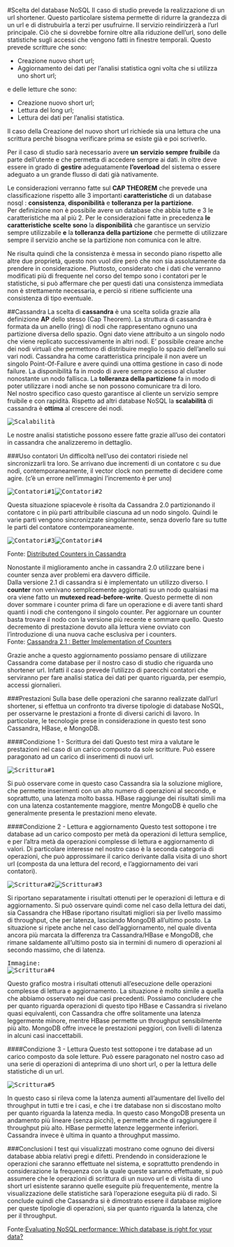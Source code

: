 #Scelta del database NoSQL
Il caso di studio prevede la realizzazione di un url shortener. Questo particolare sistema permette di ridurre la grandezza di un url e di distrubuirla a terzi per usufruirne. Il servizio reindirizzerà a l’url principale. Ciò che si dovrebbe fornire oltre alla riduzione dell’url, sono delle statistiche sugli accessi che vengono fatti in finestre temporali.
Questo prevede scritture che sono:


- Creazione nuovo short url;
- Aggiornamento dei dati per l’analisi statistica ogni volta che si utilizza uno short url;

e delle letture che sono:


- Creazione nuovo short url;
- Lettura del long url;
- Lettura dei dati per l’analisi statistica.

Il caso della Creazione del nuovo short url richiede sia una lettura che una scrittura perchè bisogna verificare prima se esiste già e poi scriverlo.

Per il caso di studio sarà necessario avere **un** **servizio** **sempre** **fruibile** da parte dell’utente e che permetta di accedere sempre ai dati. In oltre deve essere in grado di **gestire** adeguatamente **l’overload** del sistema o essere adeguato a un grande flusso di dati già nativamente.

Le considerazioni verranno fatte sul **CAP THEOREM** che prevede una classificazione rispetto alle 3 importanti **caratteristiche** di un database nosql : **consistenza**, **disponibilità** e **tolleranza** **per la partizione**. <br>Per definizione non è possibile avere un database che abbia tutte e 3 le caratteristiche ma al più 2. Per le considerazioni fatte in precedenza **le** **caratteristiche** **scelte** **sono** la **disponibilità** che garantisce un servizio sempre utilizzabile **e** la **tolleranza** **della partizione** che permette di utilizzare sempre il servizio anche se la partizione non comunica con le altre.

Ne risulta quindi che la consistenza è messa in secondo piano rispetto alle altre due proprietà, questo non vuol dire però che non sia assolutamente da prendere in considerazione. Piuttosto, considerato che i dati che verranno modificati più di frequente nel corso del tempo sono i contatori per le statistiche, si può affermare che per questi dati una consistenza immediata non è strettamente necessaria, e perciò si ritiene sufficiente una consistenza di tipo eventuale.


##Cassandra
La scelta di **cassandra** è una scelta solida grazie alla definizione **AP** dello stesso (Cap Theorem). La struttura di cassandra è formata da un anello (ring) di nodi che rappresentano ognuno una partizione diversa dello spazio. Ogni dato viene attribuito a un singolo nodo che viene replicato successivamente in altri nodi. E’ possibile creare anche dei nodi virtuali che permettono di distribuire meglio lo spazio dell’anello sui vari nodi. Cassandra ha come caratteristica principale il non avere un singolo Point-Of-Failure e avere quindi una ottima gestione in caso di node failure. La disponibilità fa in modo di avere sempre accesso al cluster nonostante un nodo fallisca. La **tolleranza della partizione** fa in modo di poter utilizzare i nodi anche se non possono comunicare tra di loro.<br>
Nel nostro specifico caso questo garantisce al cliente un servizio sempre fruibile e con rapidità. Rispetto ad altri database NoSQL la **scalabilità** di cassandra è **ottima** al crescere dei nodi.

<pre>
<img src="https://github.com/GruppoPBDMNG-7/shortify.me/blob/master/Documentation/images/scalabilit%C3%A0.png" alt="Scalabilità"/>
</pre>
Le nostre analisi statistiche possono essere fatte grazie all’uso dei contatori in cassandra che analizzeremo in dettaglio.

###Uso contatori
Un difficoltà nell’uso dei contatori risiede nel sincronizzarli tra loro. Se arrivano due incrementi di un contatore c su due nodi, contemporaneamente, il vector clock non permette di decidere come agire. (c’è un errore nell’immagini l’incremento è per uno)
<pre>
<img src="https://github.com/GruppoPBDMNG-7/shortify.me/blob/master/Documentation/images/count1.png" alt="Contatori#1"/><img src="https://github.com/GruppoPBDMNG-7/shortify.me/blob/master/Documentation/images/count2.png" alt="Contatori#2"/>
</pre>
Questa situazione spiacevole è risolta da Cassandra 2.0 partizionando il contatore c in più parti attribuibile ciascuna ad un nodo singolo.
Quindi le varie parti vengono sincronizzate singolarmente, senza doverlo fare su tutte le parti del contatore contemporaneamente.
<pre>
<img src="https://github.com/GruppoPBDMNG-7/shortify.me/blob/master/Documentation/images/count3.png" alt="Contatori#3"/><img src="https://github.com/GruppoPBDMNG-7/shortify.me/blob/master/Documentation/images/count4.png" alt="Contatori#4"/>
</pre>
Fonte: [Distributed Counters in Cassandra
](http://www.datastax.com/wp-content/uploads/2011/07/cassandra_sf_counters.pdf)

Nonostante il miglioramento anche in cassandra 2.0 utilizzare bene i counter senza aver problemi era davvero difficile.<br> Dalla versione 2.1 di cassandra si è implementato un utilizzo diverso. I **counter** non venivano semplicemente aggiornati su un nodo qualsiasi ma ora viene fatto un **mutexed read-before-write**. Questo permette di non dover sommare i counter prima di fare un operazione e di avere tanti shard quanti i nodi che contengono il singolo counter. Per aggiornare un counter basta trovare il nodo con la versione più recente e sommare quello. Questo decremento di prestazione dovuto alla lettura viene ovviato con l’introduzione di una nuova cache esclusiva per i counters.<br>
Fonte: [Cassandra 2.1 : Better Implementation of Counters](http://www.datastax.com/dev/blog/whats-new-in-cassandra-2-1-a-better-implementation-of-counters "Cassandra 2.1 : Better Implementation of Counters")

Grazie anche a questo aggiornamento possiamo pensare di utilizzare Cassandra come database per il nostro caso di studio che riguarda uno shortener url. Infatti il caso prevede l’utilizzo di parecchi contatori che serviranno per fare analisi statica dei dati per quanto riguarda, per esempio, accessi giornalieri. 

###Prestazioni
Sulla base delle operazioni che saranno realizzate dall’url shortener, si effettua un confronto tra diverse tipologie di database NoSQL, per osservarne le prestazioni a fronte di diversi carichi di lavoro. In particolare, le tecnologie prese in considerazione in questo test sono Cassandra, HBase, e MongoDB.

####Condizione 1 - Scrittura dei dati
Questo test mira a valutare le prestazioni nel caso di un carico composto da sole scritture. Può essere paragonato ad un carico di inserimenti di nuovi url.
<pre>
<img src="https://github.com/GruppoPBDMNG-7/shortify.me/blob/master/Documentation/images/scrittura1.png" alt="Scrittura#1"/>
</pre>
Si può osservare come in questo caso Cassandra sia la soluzione migliore, che permette inserimenti con un alto numero di operazioni al secondo, e soprattutto, una latenza molto bassa. HBase raggiunge dei risultati simili ma con una latenza costantemente maggiore, mentre MongoDB è quello che generalmente presenta le prestazioni meno elevate.

####Condizione 2 - Lettura e aggiornamento
Questo test sottopone i tre database ad un carico composto per metà da operazioni di lettura semplice, e per l’altra metà da operazioni complesse di lettura e aggiornamento di valori. Di particolare interesse nel nostro caso è la seconda categoria di operazioni, che può approssimare il carico derivante dalla visita di uno short url (composta da una lettura del record, e l’aggiornamento dei vari contatori).
<pre>
<img src="https://github.com/GruppoPBDMNG-7/shortify.me/blob/master/Documentation/images/scrittura2.png" alt="Scrittura#2"/><img src="https://github.com/GruppoPBDMNG-7/shortify.me/blob/master/Documentation/images/scrittura3.png" alt="Scrittura#3"/>
</pre>
Si riportano separatamente i risultati ottenuti per le operazioni di lettura e di aggiornamento. Si può osservare quindi come nel caso della lettura dei dati, sia Cassandra che HBase riportano risultati migliori sia per livello massimo di throughput, che per latenza, lasciando MongoDB all’ultimo posto. La situazione si ripete anche nel caso dell’aggiornamento, nel quale diventa ancora più marcata la differenza tra Cassandra/HBase e MongoDB, che rimane saldamente all’ultimo posto sia in termini di numero di operazioni al secondo massimo, che di latenza.
<pre>
Immagine:
<img src="https://github.com/GruppoPBDMNG-7/shortify.me/blob/master/Documentation/images/scrittura4.png" alt="Scrittura#4"/>
</pre>
Questo grafico mostra i risultati ottenuti all’esecuzione delle operazioni complesse di lettura e aggiornamento. La situazione è molto simile a quella che abbiamo osservato nei due casi precedenti.
Possiamo concludere che per quanto riguarda operazioni di questo tipo HBase e Cassandra si rivelano quasi equivalenti, con Cassandra che offre solitamente una latenza leggermente minore, mentre HBase permette un throughput sensibilmente più alto. MongoDB offre invece le prestazioni peggiori, con livelli di latenza in alcuni casi inaccettabili.

####Condizione 3 - Lettura
Questo test sottopone i tre database ad un carico composto da sole letture. Può essere paragonato nel nostro caso ad una serie di operazioni di anteprima di uno short url, o per la lettura delle statistiche di un url.
<pre>
<img src="https://github.com/GruppoPBDMNG-7/shortify.me/blob/master/Documentation/images/scrittura5.png" alt="Scrittura#5"/>
</pre>
In questo caso si rileva come la latenza aumenti all’aumentare del livello del throughput in tutti e tre i casi, e che i tre database non si discostano molto per quanto riguarda la latenza media. In questo caso MongoDB presenta un andamento più lineare (senza picchi), e permette anche di raggiungere il throughput più alto. HBase permette latenze leggermente inferiori. Cassandra invece è ultima in quanto a throughput massimo.

###Conclusioni
I test qui visualizzati mostrano come ognuno dei diversi database abbia relativi pregi e difetti. Prendendo in considerazione le operazioni che saranno effettuate nel sistema, e soprattutto prendendo in considerazione la frequenza con la quale queste saranno effettuate, si può assumere che le operazioni di scrittura di un nuovo url e di visita di uno short url esistente saranno quelle eseguite più frequentemente, mentre la visualizzazione delle statistiche sarà l’operazione eseguita più di rado.
Si conclude quindi che Cassandra si è dimostrato essere il database migliore per queste tipologie di operazioni, sia per quanto riguarda la latenza, che per il throughput.

Fonte:[Evaluating NoSQL performance: Which database is right for your data?](http://jaxenter.com/evaluating-nosql-performance-which-database-is-right-for-your-data-107481.html "Evaluating NoSQL performance: Which database is right for your data?")

